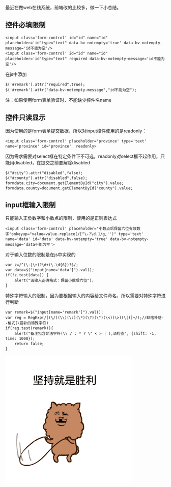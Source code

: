 最近在做web在线系统，前端改的比较多，做一下小总结。
   
控件必填限制
---

	<input class='form-control' id="id" name="id" placeholder='id'type="text" data-bv-notempty='true' data-bv-notempty-message='id不能为空'/>
	<input class='form-control' id="id" name="id" placeholder='id'type="text" required data-bv-notempty-message='id不能为空'/>

在js中添加

	$('#remark').attr("required",true);
	$('#remark').attr("data-bv-notempty-message","id不能为空");

注：如果使用form表单验证时，不能缺少控件名name

控件只读显示
---    

因为使用的是form表单提交数据，所以对input控件使用的是readonly：

	<input class='form-control' placeholder='province' type='text' name='province' id='province'  readonly>

因为需求需要对select框在特定条件下不可选，readonly对select框不起作用，只能用disabled，在提交之前要解除disabled

	$("#city").attr("disabled",false);
    $("#county").attr("disabled",false);
	formdata.city=document.getElementById("city").value;
    formdata.county=document.getElementById("county").value;

input框输入限制
---

只能输入正负数字和小数点的限制，使用的是正则表达式

	<input class='form-control' placeholder='小数点后保留六位有效数字'onkeyup="value=value.replace(/[^\-?\d.]/g,'')" type='text' name='data' id='data' data-bv-notempty='true' data-bv-notempty-message='data不能为空'>

对于输入位数的限制是在js中实现的

	var z=/^(\-|\+)?\d+(\.\d{6})?$/;
	var data=$("input[name='data']").val();
	if(!z.test(data)) {
		alert("请输入正确格式：保留小数后六位");
	}

特殊字符输入的限制，因为要根据输入的内容给文件命名，所以需要对特殊字符进行判断

	var remark=$("input[name='remark']").val();
	var reg = RegExp(/[(\/)(\\)(\:)(\*)(\?)(\")(\<)(\>)(\|)]+/);//缺啥补啥--格式(\要补的特殊字符)
	if(reg.test(remark)){
		alert("备注包含非法字符(\\ / : * ? \" < > | ),请检查", {shift: -1, time: 1000});
		return false;
	}


![每次一图](https://raw.githubusercontent.com/Abamboo/texture/master/_posts/image/0426.gif)